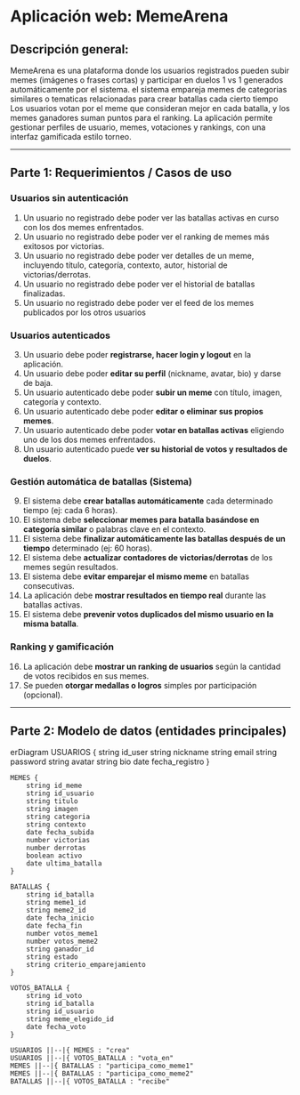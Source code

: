 # Aplicación web: MemeArena

## Descripción general:

MemeArena es una plataforma donde los usuarios registrados pueden subir memes (imágenes o frases cortas) y participar en duelos 1 vs 1 generados automáticamente por el sistema. el sistema empareja memes de categorias similares o tematicas relacionadas para crear batallas cada cierto tiempo Los usuarios votan por el meme que consideran mejor en cada batalla, y los memes ganadores suman puntos para el ranking. La aplicación permite gestionar perfiles de usuario, memes, votaciones y rankings, con una interfaz gamificada estilo torneo.

---

## Parte 1: Requerimientos / Casos de uso

### Usuarios sin autenticación

1. Un usuario no registrado debe poder ver las batallas activas en curso con los dos memes enfrentados.
2. Un usuario no registrado debe poder ver el ranking de memes más exitosos por victorias.
3. Un usuario no registrado debe poder ver detalles de un meme, incluyendo título, categoría, contexto, autor, historial de victorias/derrotas.
4. Un usuario no registrado debe poder ver el historial de batallas finalizadas.
5. Un usuario no registrado debe poder ver el feed de los memes publicados por los otros usuarios

### Usuarios autenticados

3. Un usuario debe poder **registrarse, hacer login y logout** en la aplicación.
4. Un usuario debe poder **editar su perfil** (nickname, avatar, bio) y darse de baja.
5. Un usuario autenticado debe poder **subir un meme** con título, imagen, categoría y contexto.
6. Un usuario autenticado debe poder **editar o eliminar sus propios memes**.
7. Un usuario autenticado debe poder **votar en batallas activas** eligiendo uno de los dos memes enfrentados.
8. Un usuario autenticado puede **ver su historial de votos y resultados de duelos**.


### Gestión automática de batallas (Sistema)

9. El sistema debe **crear batallas automáticamente** cada determinado tiempo (ej: cada 6 horas).
10. El sistema debe **seleccionar memes para batalla basándose en categoría similar** o palabras clave en el contexto.
11. El sistema debe **finalizar automáticamente las batallas después de un tiempo** determinado (ej: 60 horas).
12. El sistema debe **actualizar contadores de victorias/derrotas** de los memes según resultados.
13. El sistema debe **evitar emparejar el mismo meme** en batallas consecutivas.
14. La aplicación debe **mostrar resultados en tiempo real** durante las batallas activas.
15. El sistema debe **prevenir votos duplicados del mismo usuario en la misma batalla**.

### Ranking y gamificación

16. La aplicación debe **mostrar un ranking de usuarios** según la cantidad de votos recibidos en sus memes.
17. Se pueden **otorgar medallas o logros** simples por participación (opcional).

---

## Parte 2: Modelo de datos (entidades principales)

erDiagram
    USUARIOS {
        string id_user
        string nickname
        string email
        string password
        string avatar
        string bio
        date fecha_registro
    }
    
    MEMES {
        string id_meme
        string id_usuario
        string titulo
        string imagen
        string categoria
        string contexto
        date fecha_subida
        number victorias
        number derrotas
        boolean activo
        date ultima_batalla
    }

    BATALLAS {
        string id_batalla
        string meme1_id
        string meme2_id
        date fecha_inicio
        date fecha_fin
        number votos_meme1
        number votos_meme2
        string ganador_id
        string estado
        string criterio_emparejamiento
    }

    VOTOS_BATALLA {
        string id_voto
        string id_batalla
        string id_usuario
        string meme_elegido_id
        date fecha_voto
    }

    USUARIOS ||--|{ MEMES : "crea"
    USUARIOS ||--|{ VOTOS_BATALLA : "vota_en"
    MEMES ||--|{ BATALLAS : "participa_como_meme1"
    MEMES ||--|{ BATALLAS : "participa_como_meme2"
    BATALLAS ||--|{ VOTOS_BATALLA : "recibe"